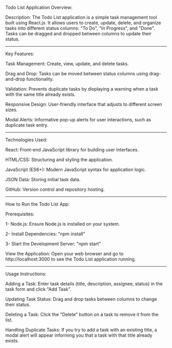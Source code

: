 Todo List Application Overview:

Description:
The Todo List application is a simple task management tool built using React.js. It allows users to create, update, delete, and organize tasks into different status columns: "To Do", "In Progress", and "Done". Tasks can be dragged and dropped between columns to update their status.

-----------------------------

Key Features:

Task Management: Create, view, update, and delete tasks.

Drag and Drop: Tasks can be moved between status columns using drag-and-drop functionality.

Validation: Prevents duplicate tasks by displaying a warning when a task with the same title already exists.

Responsive Design: User-friendly interface that adjusts to different screen sizes.

Modal Alerts: Informative pop-up alerts for user interactions, such as duplicate task entry.

-----------------------------
Technologies Used:

React: Front-end JavaScript library for building user interfaces.

HTML/CSS: Structuring and styling the application.

JavaScript (ES6+): Modern JavaScript syntax for application logic.

JSON Data: Storing initial task data.

GitHub: Version control and repository hosting.

-----------------------------

How to Run the Todo List App:

Prerequisites:

1- Node.js: Ensure Node.js is installed on your system.

2- Install Dependencies:
"npm install"

3- Start the Development Server:
"npm start"

View the Application:
Open your web browser and go to http://localhost:3000 to see the Todo List application running.

-----------------------------

Usage Instructions:

Adding a Task: Enter task details (title, description, assignee, status) in the task form and click "Add Task".

Updating Task Status: Drag and drop tasks between columns to change their status.

Deleting a Task: Click the "Delete" button on a task to remove it from the list.

Handling Duplicate Tasks: If you try to add a task with an existing title, a modal alert will appear informing you that a task with that title already exists.
